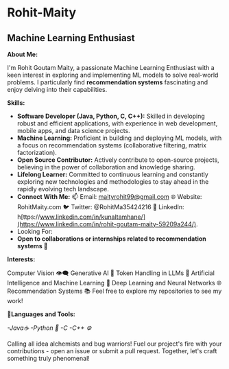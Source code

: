 # Rohit-Maity

## Machine Learning Enthusiast 

**About Me:**

I'm Rohit Goutam Maity, a passionate Machine Learning Enthusiast with a keen interest in exploring and implementing ML models to solve real-world problems. I particularly find **recommendation systems** fascinating and enjoy delving into their capabilities.

**Skills:**

* **Software Developer (Java, Python, C, C++):** Skilled in developing robust and efficient applications, with experience in web development, mobile apps, and data science projects.
* **Machine Learning:** Proficient in building and deploying ML models, with a focus on recommendation systems (collaborative filtering, matrix factorization).
* **Open Source Contributor:** Actively contribute to open-source projects, believing in the power of collaboration and knowledge sharing.
* **Lifelong Learner:** Committed to continuous learning and constantly exploring new technologies and methodologies to stay ahead in the rapidly evolving tech landscape.
* **Connect With Me:** 📫 Email: maityrohit99@gmail.com 🌐 Website: RohitMaity.com 🐦 Twitter: @RohitMa35424216 💼 LinkedIn: h[ttps://www.linkedin.com/in/kunaltamhane/](https://www.linkedin.com/in/rohit-goutam-maity-59209a244/).
* Looking For:
* **Open to collaborations or internships related to recommendation systems 🤝**

**Interests:**

Computer Vision 👁️‍🗨️
Generative AI 🎨
Token Handling in LLMs 🤖
Artificial Intelligence and Machine Learning 🧠
Deep Learning and Neural Networks 🌐
Recommendation Systems 📚
Feel free to explore my repositories to see my work!

**🔧Languages and Tools:**

*-Java☕️*
*-Python 🐍*
*-C*
*-C++ ⚙️*

Calling all idea alchemists and bug warriors!  Fuel our project's fire with your contributions - open an issue or submit a pull request. Together, let's craft something truly phenomenal!

 



